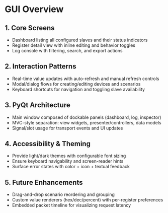 # GUI Overview

## 1. Core Screens
- Dashboard listing all configured slaves and their status indicators
- Register detail view with inline editing and behavior toggles
- Log console with filtering, search, and export actions

## 2. Interaction Patterns
- Real-time value updates with auto-refresh and manual refresh controls
- Modal/dialog flows for creating/editing devices and scenarios
- Keyboard shortcuts for navigation and toggling slave availability

## 3. PyQt Architecture
- Main window composed of dockable panels (dashboard, log, inspector)
- MVC-style separation: view widgets, presenter/controllers, data models
- Signal/slot usage for transport events and UI updates

## 4. Accessibility & Theming
- Provide light/dark themes with configurable font sizing
- Ensure keyboard navigability and screen-reader hints
- Surface error states with color + icon + textual feedback

## 5. Future Enhancements
- Drag-and-drop scenario reordering and grouping
- Custom value renderers (hex/dec/percent) with per-register preferences
- Embedded packet timeline for visualizing request latency

